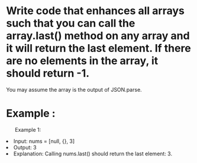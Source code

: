 <h1> Write code that enhances all arrays such that you can call the array.last() method on any array and it will return the last element. If there are no elements in the array, it should return -1.</h1>
<p>You may assume the array is the output of JSON.parse.</p>

<div>
  <h1>Example :</h1>
  <ul>
    Example 1:
  </ul>
  <li>
Input: nums = [null, {}, 3]</li>
<li>Output: 3</li>
<li>Explanation: Calling nums.last() should return the last element: 3.</li>
  
</div>
